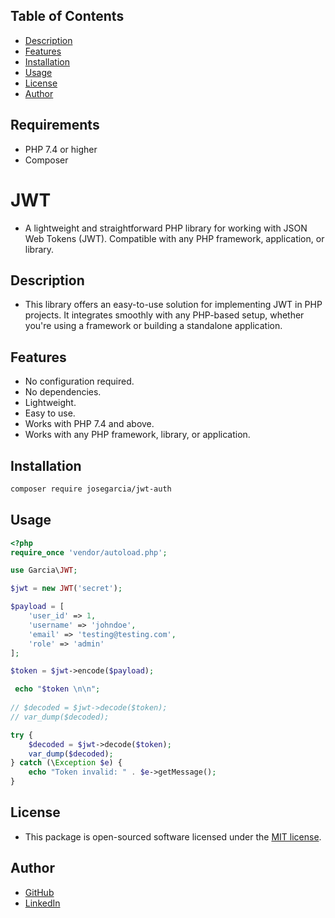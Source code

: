 ## Table of Contents
- [Description](#description)
- [Features](#features)
- [Installation](#installation)
- [Usage](#usage)
- [License](#license)
- [Author](#author)

## Requirements
- PHP 7.4 or higher
- Composer


# JWT
- A lightweight and straightforward PHP library for working with JSON Web Tokens (JWT). Compatible with any PHP framework, application, or library.

## Description
- This library offers an easy-to-use solution for implementing JWT in PHP projects. It integrates smoothly with any PHP-based setup, whether you're using a framework or building a standalone application.

## Features
- No configuration required.
- No dependencies.
- Lightweight.
- Easy to use.
- Works with PHP 7.4 and above.
- Works with any PHP framework, library, or application.

## Installation
```bash
composer require josegarcia/jwt-auth
```

## Usage
```php
<?php
require_once 'vendor/autoload.php';

use Garcia\JWT;

$jwt = new JWT('secret');

$payload = [
    'user_id' => 1,
    'username' => 'johndoe',
    'email' => 'testing@testing.com',
    'role' => 'admin'
];

$token = $jwt->encode($payload);

 echo "$token \n\n";
 
// $decoded = $jwt->decode($token);
// var_dump($decoded);

try {
    $decoded = $jwt->decode($token);
    var_dump($decoded);
} catch (\Exception $e) {
    echo "Token invalid: " . $e->getMessage();
}
```

## License
- This package is open-sourced software licensed under the [MIT license](https://opensource.org/licenses/MIT).

## Author
- [GitHub](https://github.com/jgarc186)
- [LinkedIn](http://www.linkedin.com/in/jgarc186)
